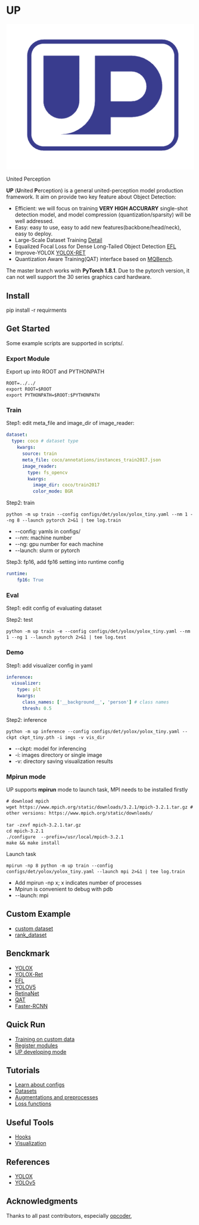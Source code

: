 # UP

![image](up-logo.png)

United Perception

**UP** (**U**nited **P**erception) is a general united-perception model production framework.
It aim on provide two key feature about Object Detection:

+ Efficient: we will focus on training **VERY HIGH ACCURARY** single-shot detection model, and model compression (quantization/sparsity) will be well addressed. 
+ Easy: easy to use, easy to add new features(backbone/head/neck), easy to deploy.
+ Large-Scale Dataset Training [Detail](https://github.com/ModelTC/rank_dataset)
+ Equalized Focal Loss for Dense Long-Tailed Object Detection [EFL](docs/equalized_focal_loss.md)
+ Improve-YOLOX [YOLOX-RET](docs/benchmark.md)
+ Quantization Aware Training(QAT) interface based on [MQBench](https://github.com/ModelTC/MQBench).


The master branch works with **PyTorch 1.8.1**.
Due to the pytorch version, it can not well support the 30 series graphics card hardware.

## Install

pip install -r requirments

## Get Started
Some example scripts are supported in scripts/.

### Export Module
Export up into ROOT and PYTHONPATH

```shell
ROOT=../../
export ROOT=$ROOT
export PYTHONPATH=$ROOT:$PYTHONPATH
```

### Train
Step1: edit meta_file and image_dir of image_reader:

```yaml
dataset:
  type: coco # dataset type
    kwargs:
      source: train
      meta_file: coco/annotations/instances_train2017.json 
      image_reader:
        type: fs_opencv
        kwargs:
          image_dir: coco/train2017
          color_mode: BGR
```

Step2: train

```shell
python -m up train --config configs/det/yolox/yolox_tiny.yaml --nm 1 --ng 8 --launch pytorch 2>&1 | tee log.train
```
* --config: yamls in configs/
* --nm: machine number
* --ng: gpu number for each machine
* --launch: slurm or pytorch

Step3: fp16, add fp16 setting into runtime config

```yaml
runtime:
    fp16: True
```

### Eval
Step1: edit config of evaluating dataset

Step2: test

```shell
python -m up train -e --config configs/det/yolox/yolox_tiny.yaml --nm 1 --ng 1 --launch pytorch 2>&1 | tee log.test
```

### Demo
Step1: add visualizer config in yaml

```yaml
inference:
  visualizer:
    type: plt
    kwargs:
      class_names: ['__background__', 'person'] # class names
      thresh: 0.5
``` 

Step2: inference

```shell
python -m up inference --config configs/det/yolox/yolox_tiny.yaml --ckpt ckpt_tiny.pth -i imgs -v vis_dir
```
* --ckpt: model for inferencing
* -i: images directory or single image
* -v: directory saving visualization results

### Mpirun mode
UP supports **mpirun** mode to launch task, MPI needs to be installed firstly

```shell
# download mpich
wget https://www.mpich.org/static/downloads/3.2.1/mpich-3.2.1.tar.gz # other versions: https://www.mpich.org/static/downloads/

tar -zxvf mpich-3.2.1.tar.gz
cd mpich-3.2.1
./configure  --prefix=/usr/local/mpich-3.2.1
make && make install
```

Launch task

```shell
mpirun -np 8 python -m up train --config configs/det/yolox/yolox_tiny.yaml --launch mpi 2>&1 | tee log.train
```

* Add mpirun -np x; x indicates number of processes
* Mpirun is convenient to debug with pdb
* --launch: mpi

## Custom Example

* [custom dataset](configs/det/custom/custom_dataset.yaml)
* [rank_dataset](configs/det/custom/rank_dataset.yaml)

## Benckmark

* [YOLOX](docs/benchmark.md) 
* [YOLOX-Ret](docs/benchmark.md)
* [EFL](docs/equalized_focal_loss.md)
* [YOLOV5](docs/benchmark.md)
* [RetinaNet](docs/benchmark.md)
* [QAT](docs/quant.md)
* [Faster-RCNN](docs/two_stages.md)

## Quick Run

* [Training on custom data](docs/train_custom_data.md)
* [Register modules](docs/register_modules.md)
* [UP developing mode](docs/up_developing_mode.md)

## Tutorials

* [Learn about configs](docs/learn_about_configs.md)
* [Datasets](docs/datasets.md)
* [Augmentations and preprocesses](docs/augmentations.md)
* [Loss functions](docs/loss_functions.md)

## Useful Tools

* [Hooks](docs/hooks.md)
* [Visualization](docs/visualization.md)


## References

* [YOLOX](https://github.com/Megvii-BaseDetection/YOLOX)
* [YOLOv5](https://github.com/ultralytics/yolov5)

## Acknowledgments

Thanks to all past contributors, especially [opcoder](https://github.com/opcoder),
